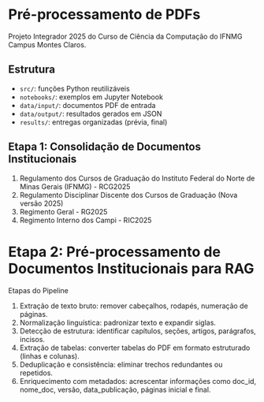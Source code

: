 # Pré-processamento de PDFs

Projeto Integrador 2025 do Curso de Ciência da Computação do IFNMG Campus Montes Claros.

## Estrutura
- `src/`: funções Python reutilizáveis
- `notebooks/`: exemplos em Jupyter Notebook
- `data/input/`: documentos PDF de entrada
- `data/output/`: resultados gerados em JSON
- `results/`: entregas organizadas (prévia, final)

## Etapa 1: Consolidação de Documentos Institucionais
1. Regulamento dos Cursos de Graduação do Instituto Federal do Norte de Minas Gerais (IFNMG) - RCG2025
2. Regulamento Disciplinar Discente dos Cursos de Graduação (Nova versão 2025) 
3. Regimento Geral - RG2025
4. Regimento Interno dos Campi - RIC2025

# Etapa 2: Pré-processamento de Documentos Institucionais para RAG

Etapas do Pipeline
  1. Extração de texto bruto: remover cabeçalhos, rodapés, numeração de páginas.
  2. Normalização linguística: padronizar texto e expandir siglas.
  3. Detecção de estrutura: identificar capítulos, seções, artigos, parágrafos, incisos.
  4. Extração de tabelas: converter tabelas do PDF em formato estruturado (linhas e colunas).
  5. Deduplicação e consistência: eliminar trechos redundantes ou repetidos.
  6. Enriquecimento com metadados: acrescentar informações como doc_id, nome_doc, versão, data_publicação, páginas inicial e final.
